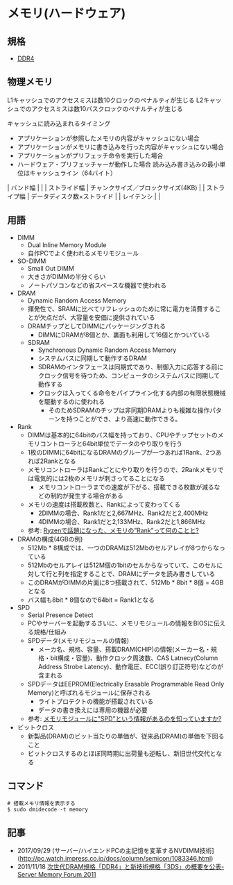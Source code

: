 # メモリ(ハードウェア)

## 規格
* [DDR4](https://ja.wikipedia.org/wiki/DDR4_SDRAM)


## 物理メモリ
L1キャッシュでのアクセスミスは数10クロックのペナルティが生じる
L2キャッシュでのアクセスミスは数10バスクロックのペナルティが生じる

キャッシュに読み込まれるタイミング
* アプリケーションが参照したメモリの内容がキャッシュにない場合
* アプリケーションがメモリに書き込みを行った内容がキャッシュにない場合
* アプリケーションがプリフェッチ命令を実行した場合
* ハードウェア・プリフェッチャーが動作した場合
読み込み書き込みの最小単位はキャッシュライン（64バイト）

| バンド幅 | |
| ストライド幅 | チャンクサイズ／ブロックサイズ(4KB) |
| ストライプ幅 | データディスク数×ストライド |
| レイテンシ | |


## 用語
* DIMM
    * Dual Inline Memory Module
    * 自作PCでよく使われるメモリモジュール
* SO-DIMM
    * Small Out DIMM
    * 大きさがDIMMの半分くらい
    * ノートパソコンなどの省スペースな機器で使われる
* DRAM
    * Dynamic Random Access Memory
    * 揮発性で、SRAMに比べてリフレッシュのために常に電力を消費することが欠点だが、大容量を安価に提供されている
    * DRAMチップとしてDIMMにパッケージングされる
        * DIMMにDRAMが8個とか、裏面も利用して16個とかついている
    * SDRAM
        * Synchronous Dynamic Random Access Memory
        * システムバスに同期して動作するDRAM
        * SDRAMのインタフェースは同期式であり、制御入力に応答する前にクロック信号を待つため、コンピュータのシステムバスに同期して動作する
        * クロックは入ってくる命令をパイプライン化する内部の有限状態機械を駆動するのに使われる
            * そのためSDRAMのチップは非同期DRAMよりも複雑な操作パターンを持つことができ、より高速に動作できる。
* Rank
    * DIMMは基本的に64bitのバス幅を持っており、CPUやチップセットのメモリコントローラと64bit単位でデータのやり取りを行う
    * 1枚のDIMMに64bitになるDRAMのグループが一つあれば1Rank、2つあれば2Rankとなる
    * メモリコントローラはRankごとにやり取りを行うので、2Rankメモリでは電気的には2枚のメモリが刺さってることになる
        * メモリコントローラまでの速度が下がる、搭載できる枚数が減るなどの制約が発生する場合がある
    * メモリの速度は搭載枚数と、Rankによって変わってくる
        * 2DIMMの場合、Rank1だと2,667MHz、Rank2だと2,400MHz
        * 4DIMMの場合、Rank1だと2,133MHz、Rank2だと1,866MHz
    * 参考: [Ryzenで話題になった、メモリの”Rank”って何のことと?](https://pc.watch.impress.co.jp/docs/column/century_micro/1053794.html)
* DRAMの構成(4GBの例)
    * 512Mb * 8構成では、一つのDRAMは512Mbのセルアレイが8つからなっている
    * 512Mbのセルアレイは512M個の1bitのセルからなっていて、このセルに対して行と列を指定することで、DRAMにデータを読み書きしている
    * このDRAMがDIMMの片面に8つ搭載されて、512Mb * 8bit * 8個 = 4GBとなる
    * バス幅も8bit * 8個なので64bit = Rank1となる
* SPD
    * Serial Presence Detect
    * PCやサーバーを起動するさいに、メモリモジュールの情報をBIOSに伝える規格/仕組み
    * SPDデータ(メモリモジュールの情報)
        * メーカ名、規格、容量、搭載DRAM(CHIP)の情報(メーカー名・規格・bit構成・容量)、動作クロック周波数、CAS Latnecy(Column Address Strobe Latency)、動作電圧、ECC(誤り訂正符号)などのが含まれる
    * SPDデータはEEPROM(Electrically Erasable Programmable Read Only Memory)と呼ばれるモジュールに保存される
        * ライトプロテクトの機能が搭載されている
        * データの書き換えには専用の機器が必要
    * 参考: [メモリモジュールに"SPD"という情報があるのを知っていますか?](http://pc.watch.impress.co.jp/docs/column/century_micro/1076466.html)
* ビットクロス
    * 新製品(DRAM)のビット当たりの単価が、従来品(DRAM)の単価を下回ること
    * ビットクロスするのとほぼ同時期に出荷量も逆転し、新旧世代交代となる


## コマンド
```
# 搭載メモリ情報を表示する
$ sudo dmidecode -t memory
```


## 記事
* 2017/09/29 (サーバー/ハイエンドPCの主記憶を変革するNVDIMM技術](http://pc.watch.impress.co.jp/docs/column/semicon/1083346.html)
* 2011/11/18 [次世代DRAM規格「DDR4」と新技術規格「3DS」の概要を公表- Server Memory Forum 2011](http://www.kumikomi.net/archives/2011/11/rp49serv.php?page=2)
